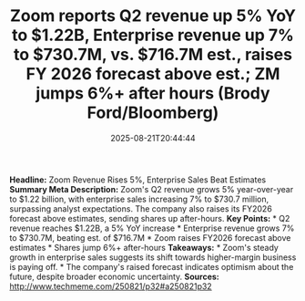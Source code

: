﻿---
title: "Zoom reports Q2 revenue up 5% YoY to $1.22B, Enterprise revenue up 7% to $730.7M, vs. $716.7M est., raises FY 2026 forecast above est.; ZM jumps 6%+ after hours (Brody Ford/Bloomberg)"
date: "2025-08-21T20:44:44"
category: "Markets"
summary: ""
slug: "zoom reports q2 revenue up 5 yoy to 122b enterprise revenue "
source_urls:
  - "http://www.techmeme.com/250821/p32#a250821p32"
seo:
  title: "Zoom reports Q2 revenue up 5% YoY to $1.22B, Enterprise revenue up 7% to $730.7M, vs. $716.7M est., raises FY 2026 forecast above est.; ZM jumps 6%+ after hours (Brody Ford/Bloomberg) | Hash n Hedge"
  description: ""
  keywords: ["news", "markets", "brief"]
---
**Headline:** Zoom Revenue Rises 5%, Enterprise Sales Beat Estimates  **Summary Meta Description:** Zoom's Q2 revenue grows 5% year-over-year to $1.22 billion, with enterprise sales increasing 7% to $730.7 million, surpassing analyst expectations. The company also raises its FY2026 forecast above estimates, sending shares up after-hours.  **Key Points:**  * Q2 revenue reaches $1.22B, a 5% YoY increase * Enterprise revenue grows 7% to $730.7M, beating est. of $716.7M * Zoom raises FY2026 forecast above estimates * Shares jump 6%+ after-hours  **Takeaways:**  * Zoom's steady growth in enterprise sales suggests its shift towards higher-margin business is paying off. * The company's raised forecast indicates optimism about the future, despite broader economic uncertainty.  **Sources:** http://www.techmeme.com/250821/p32#a250821p32 
